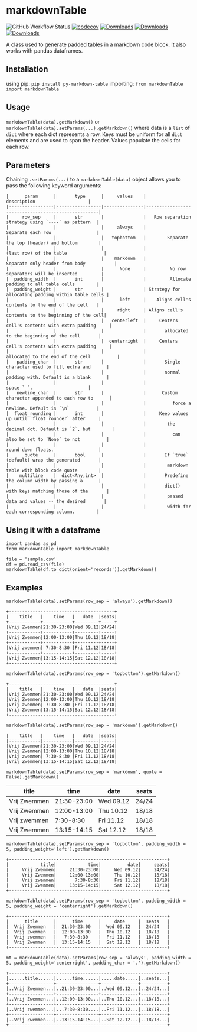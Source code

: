 # markdownTable
![GitHub Workflow Status](https://img.shields.io/github/workflow/status/hvalev/markdownTable/test'n'publish)
[![codecov](https://codecov.io/gh/hvalev/markdownTable/branch/main/graph/badge.svg?token=ZZ8WXO4H6P)](https://codecov.io/gh/hvalev/markdownTable)
[![Downloads](https://pepy.tech/badge/py-markdown-table)](https://pepy.tech/project/py-markdown-table)
[![Downloads](https://pepy.tech/badge/py-markdown-table/month)](https://pepy.tech/project/py-markdown-table)
[![Downloads](https://pepy.tech/badge/py-markdown-table/week)](https://pepy.tech/project/py-markdown-table)

A class used to generate padded tables in a markdown code block. It also works with pandas dataframes.

## Installation
using pip:
```pip install py-markdown-table```
importing:
```from markdownTable import markdownTable```

## Usage
```markdownTable(data).getMarkdown()```
or
```markdownTable(data).setParams(...).getMarkdown()```
where data is a `list` of `dict` where each dict represents a row. Keys must be uniform for all `dict` elements and are used to span the header. Values populate the cells for each row. 
## Parameters
Chaining `.setParams(...)` to a `markdownTable(data)` object allows you to pass the following keyword arguments:

```
|      param      |       type      |     values    |                     description                    |
|-----------------|-----------------|---------------|----------------------------------------------------|
|     row_sep     |       str       |               |   Row separation strategy using `----` as pattern  |
|                 |                 |     always    |                  Separate each row                 |
|                 |                 |   topbottom   |        Separate the top (header) and bottom        |
|                 |                 |               |               (last row) of the table              |
|                 |                 |    markdown   |           Separate only header from body           |
|                 |                 |      None     |         No row separators will be inserted         |
|  padding_width  |       int       |               |         Allocate padding to all table cells        |
|  padding_weight |       str       |               | Strategy for allocating padding within table cells |
|                 |                 |      left     |    Aligns cell's contents to the end of the cell   |
|                 |                 |     right     | Aligns cell's contents to the beginning of the cell|
|                 |                 |   centerleft  |     Centers cell's contents with extra padding     |
|                 |                 |               |       allocated to the beginning of the cell       |
|                 |                 |  centerright  |     Centers cell's contents with extra padding     |
|                 |                 |               |          allocated to the end of the cell          |
|   padding_char  |       str       |               |       Single character used to fill extra and      |
|                 |                 |               |       normal padding with. Default is a blank      |
|                 |                 |               |                     space ` `.                     |
|   newline_char  |       str       |               |      Custom character appended to each row to      |
|                 |                 |               |          force a newline. Default is `\n`          |
|  float_rounding |       int       |               |     Keep values up until `float_rounder` after     |
|                 |                 |               |        the decimal dot. Default is `2`, but        |
|                 |                 |               |          can also be set to `None` to not          |
|                 |                 |               |                 round down floats.                 |
|      quote      |       bool      |               |       If `true` (default) wrap the generated       |
|                 |                 |               |        markdown table with block code quote        |
|    multiline    |  dict<Any,int>  |               |       Predefine the column width by passing a      |
|                 |                 |               |       dict() with keys matching those of the       |
|                 |                 |               |        passed data and values -- the desired       |
|                 |                 |               |        width for each corresponding column.        |
```

## Using it with a dataframe

```
import pandas as pd
from markdownTable import markdownTable

file = 'sample.csv'
df = pd.read_csv(file)
markdownTable(df.to_dict(orient='records')).getMarkdown()
```

## Examples

```markdownTable(data).setParams(row_sep = 'always').getMarkdown()```
```
+----------------------------------------+
|    title   |    time   |   date  |seats|
+------------+-----------+---------+-----+
|Vrij Zwemmen|21:30-23:00|Wed 09.12|24/24|
+------------+-----------+---------+-----+
|Vrij Zwemmen|12:00-13:00|Thu 10.12|18/18|
+------------+-----------+---------+-----+
|Vrij zwemmen| 7:30-8:30 |Fri 11.12|18/18|
+------------+-----------+---------+-----+
|Vrij Zwemmen|13:15-14:15|Sat 12.12|18/18|
+----------------------------------------+
```

```markdownTable(data).setParams(row_sep = 'topbottom').getMarkdown()```
```
+----------------------------------------+
|    title   |    time   |   date  |seats|
|Vrij Zwemmen|21:30-23:00|Wed 09.12|24/24|
|Vrij Zwemmen|12:00-13:00|Thu 10.12|18/18|
|Vrij zwemmen| 7:30-8:30 |Fri 11.12|18/18|
|Vrij Zwemmen|13:15-14:15|Sat 12.12|18/18|
+----------------------------------------+
```

```markdownTable(data).setParams(row_sep = 'markdown').getMarkdown()```
```
|    title   |    time   |   date  |seats|
|------------|-----------|---------|-----|
|Vrij Zwemmen|21:30-23:00|Wed 09.12|24/24|
|Vrij Zwemmen|12:00-13:00|Thu 10.12|18/18|
|Vrij zwemmen| 7:30-8:30 |Fri 11.12|18/18|
|Vrij Zwemmen|13:15-14:15|Sat 12.12|18/18|
```

```markdownTable(data).setParams(row_sep = 'markdown', quote = False).getMarkdown()```

|    title   |    time   |   date  |seats|
|------------|-----------|---------|-----|
|Vrij Zwemmen|21:30-23:00|Wed 09.12|24/24|
|Vrij Zwemmen|12:00-13:00|Thu 10.12|18/18|
|Vrij zwemmen| 7:30-8:30 |Fri 11.12|18/18|
|Vrij Zwemmen|13:15-14:15|Sat 12.12|18/18|


```markdownTable(data).setParams(row_sep = 'topbottom', padding_width = 5, padding_weight='left').getMarkdown()```
```
+------------------------------------------------------------+
|            title|            time|          date|     seats|
|     Vrij Zwemmen|     21:30-23:00|     Wed 09.12|     24/24|
|     Vrij Zwemmen|     12:00-13:00|     Thu 10.12|     18/18|
|     Vrij zwemmen|       7:30-8:30|     Fri 11.12|     18/18|
|     Vrij Zwemmen|     13:15-14:15|     Sat 12.12|     18/18|
+------------------------------------------------------------+
```

```markdownTable(data).setParams(row_sep = 'topbottom', padding_width = 5, padding_weight = 'centerright').getMarkdown()```
```
+------------------------------------------------------------+
|      title      |      time      |     date     |  seats   |
|  Vrij Zwemmen   |  21:30-23:00   |  Wed 09.12   |  24/24   |
|  Vrij Zwemmen   |  12:00-13:00   |  Thu 10.12   |  18/18   |
|  Vrij zwemmen   |   7:30-8:30    |  Fri 11.12   |  18/18   |
|  Vrij Zwemmen   |  13:15-14:15   |  Sat 12.12   |  18/18   |
+------------------------------------------------------------+
```

```mt = markdownTable(data).setParams(row_sep = 'always', padding_width = 5, padding_weight='centerright', padding_char = '.').getMarkdown()```
```
+------------------------------------------------------------+
|......title......|......time......|.....date.....|..seats...|
+-----------------+----------------+--------------+----------+
|..Vrij Zwemmen...|..21:30-23:00...|..Wed 09.12...|..24/24...|
+-----------------+----------------+--------------+----------+
|..Vrij Zwemmen...|..12:00-13:00...|..Thu 10.12...|..18/18...|
+-----------------+----------------+--------------+----------+
|..Vrij zwemmen...|...7:30-8:30....|..Fri 11.12...|..18/18...|
+-----------------+----------------+--------------+----------+
|..Vrij Zwemmen...|..13:15-14:15...|..Sat 12.12...|..18/18...|
+------------------------------------------------------------+
```
